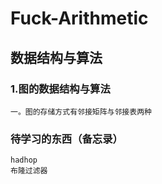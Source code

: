 # Fuck-Arithmetic

## 数据结构与算法

### 1.图的数据结构与算法
	一。图的存储方式有邻接矩阵与邻接表两种
	
### 待学习的东西（备忘录）
	hadhop
	布隆过滤器